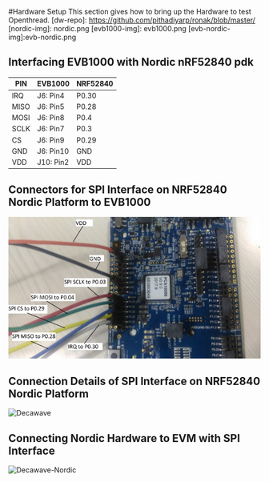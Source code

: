#Hardware Setup
This section gives how to bring up the Hardware to test Openthread. 
[dw-repo]: https://github.com/pithadiyarp/ronak/blob/master/
[nordic-img]: nordic.png
[evb1000-img]: evb1000.png
[evb-nordic-img]:evb-nordic.png

## Interfacing EVB1000 with Nordic nRF52840 pdk
 |PIN|EVB1000|NRF52840|
 |-----|-----|-----|
 |IRQ|J6: Pin4|P0.30|
 |MISO|J6: Pin5|P0.28|
 |MOSI|J6: Pin8|P0.4|
 |SCLK|J6: Pin7|P0.3|
 |CS|J6: Pin9|P0.29|
 |GND|J6: Pin10|GND|
 |VDD|J10: Pin2|VDD|

## Connectors for SPI Interface on NRF52840 Nordic Platform to EVB1000

![nRF52840](./nordic.png)

## Connection Details of SPI Interface on NRF52840 Nordic Platform

![Decawave](./evb1000-img)

## Connecting Nordic Hardware to EVM with SPI Interface

![Decawave-Nordic](./evb-nordic-img)
